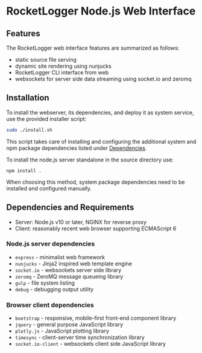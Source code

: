 # RocketLogger Node.js Web Interface

## Features

The RocketLogger web interface features are summarized as follows:

* static source file serving
* dynamic site rendering using nunjucks
* RocketLogger CLI interface from web
* websockets for server side data streaming using socket.io and zeromq


## Installation

To install the webserver, its dependencies, and deploy it as system service,
use the provided installer script:
```bash
sudo ./install.sh
```
This script takes care of installing and configuring the additional system
and npm package dependencies listed under
[Dependencies](#dependencies-and-requirements).


To install the node.js server standalone in the source directory use:
```
npm install .
```
When choosing this method, system package dependencies need to be installed
and configured manually.


## Dependencies and Requirements

* Server: Node.js v10 or later, NGINX for reverse proxy
* Client: reasonably recent web browser supporting ECMAScript 6


### Node.js server dependencies

* `express` - minimalist web framework
* `nunjucks` - Jinja2 inspired web template engine
* `socket.io` - websockets server side library
* `zeromq` - ZeroMQ message queueing library
* `gulp` - file system listing
* `debug` - debugging output utility


### Browser client dependencies

* `bootstrap` - responsive, mobile-first front-end component library
* `jquery` - general purpose JavaScript library
* `plotly.js` - JavaScript plotting library
* `timesync` - client-server time synchronization library
* `socket.io-client` - websockets client side JavaScript library

